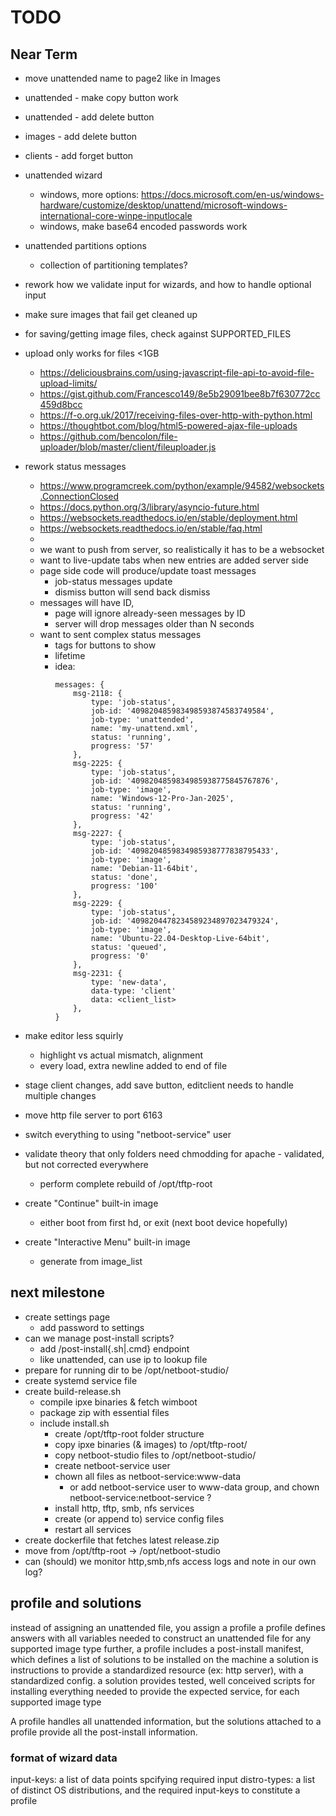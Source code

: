 # TODO

## Near Term

* move unattended name to page2 like in Images

* unattended - make copy button work
* unattended - add delete button
* images - add delete button
* clients - add forget button

* unattended wizard
	- windows, more options: https://docs.microsoft.com/en-us/windows-hardware/customize/desktop/unattend/microsoft-windows-international-core-winpe-inputlocale
	- windows, make base64 encoded passwords work

* unattended partitions options
	- collection of partitioning templates?

* rework how we validate input for wizards, and how to handle optional input
* make sure images that fail get cleaned up

* for saving/getting image files, check against SUPPORTED_FILES

* upload only works for files <1GB
	- https://deliciousbrains.com/using-javascript-file-api-to-avoid-file-upload-limits/
	- https://gist.github.com/Francesco149/8e5b29091bee8b7f630772cc459d8bcc
	- https://f-o.org.uk/2017/receiving-files-over-http-with-python.html
	- https://thoughtbot.com/blog/html5-powered-ajax-file-uploads
	- https://github.com/bencolon/file-uploader/blob/master/client/fileuploader.js

* rework status messages
	- https://www.programcreek.com/python/example/94582/websockets.ConnectionClosed
	- https://docs.python.org/3/library/asyncio-future.html
	- https://websockets.readthedocs.io/en/stable/deployment.html
	- https://websockets.readthedocs.io/en/stable/faq.html
	- 
	- we want to push from server, so realistically it has to be a websocket
	- want to live-update tabs when new entries are added server side
	- page side code will produce/update toast messages
		- job-status messages update
		- dismiss button will send back dismiss <msg-id>
	- messages will have ID, 
		- page will ignore already-seen messages by ID
		- server will drop messages older than N seconds
	- want to sent complex status messages
		- tags for buttons to show
		- lifetime
		- idea:
			```
			messages: {
				msg-2118: {
					type: 'job-status',
					job-id: '409820485983498593874583749584',
					job-type: 'unattended',
					name: 'my-unattend.xml',
					status: 'running',
					progress: '57'
				},
				msg-2225: {
					type: 'job-status',
					job-id: '4098204859834985938775845767876',
					job-type: 'image',
					name: 'Windows-12-Pro-Jan-2025',
					status: 'running',
					progress: '42'
				},
				msg-2227: {
					type: 'job-status',
					job-id: '4098204859834985938777838795433',
					job-type: 'image',
					name: 'Debian-11-64bit',
					status: 'done',
					progress: '100'
				},
				msg-2229: {
					type: 'job-status',
					job-id: '4098204478234589234897023479324',
					job-type: 'image',
					name: 'Ubuntu-22.04-Desktop-Live-64bit',
					status: 'queued',
					progress: '0'
				},
				msg-2231: {
					type: 'new-data',
					data-type: 'client'
					data: <client_list>
				},
			}
			```

* make editor less squirly
	- highlight vs actual mismatch, alignment
	- every load, extra newline added to end of file

* stage client changes, add save button, editclient needs to handle multiple changes
* move http file server to port 6163
* switch everything to using "netboot-service" user
* validate theory that only folders need chmodding for apache - validated, but not corrected everywhere
	- perform complete rebuild of /opt/tftp-root

* create "Continue" built-in image
	- either boot from first hd, or exit (next boot device hopefully)
* create "Interactive Menu" built-in image
	- generate from image_list



## next milestone

* create settings page
	- add password to settings
* can we manage post-install scripts?
	- add /post-install{.sh|.cmd} endpoint
	- like unattended, can use ip to lookup file
* prepare for running dir to be /opt/netboot-studio/
* create systemd service file
* create build-release.sh
	- compile ipxe binaries & fetch wimboot
	- package zip with essential files
	- include install.sh
		- create /opt/tftp-root folder structure
		- copy ipxe binaries (& images) to /opt/tftp-root/
		- copy netboot-studio files to /opt/netboot-studio/
		- create netboot-service user
		- chown all files as netboot-service:www-data
			- or add netboot-service user to www-data group, and chown netboot-service:netboot-service ?
		- install http, tftp, smb, nfs services
		- create (or append to) service config files
		- restart all services
* create dockerfile that fetches latest release.zip
* move from /opt/tftp-root -> /opt/netboot-studio
* can (should) we monitor http,smb,nfs access logs and note in our own log?


## profile and solutions

instead of assigning an unattended file, you assign a profile
a profile defines answers with all variables needed to construct an unattended file for any supported image type
further, a profile includes a post-install manifest, which defines a list of solutions to be installed on the machine
a solution is instructions to provide a standardized resource (ex: http server), with a standardized config. a solution provides tested, well conceived scripts for installing everything needed to provide the expected service, for each supported image type

A profile handles all unattended information, but the solutions attached to a profile provide all the post-install information. 

### format of wizard data

input-keys: a list of data points spcifying required input
distro-types: a list of distinct OS distributions, and the required input-keys to constitute a profile

